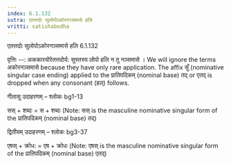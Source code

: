 ```yaml
---
index: 6.1.132
sutra: एतत्तदोः सुलोपोऽकोरनञ्समासे हलि
vritti: satishabodha
---
```



 एतत्तदोः सुलोपोऽकोरनञ्समासे हलि 6.1.132 


वृत्तिः --: अककारयोरेतत्तदोर्य: सुस्तस्य लोपो हलि न तु नञ्समासे । We will ignore the terms अकोरनञ्समासे because they have only rare application. The affix सुँ (nominative singular case ending) applied to the प्रातिपदिकम् (nominal base) तद् or एतद् is dropped when any consonant (हल्) follows. 


गीतासु उदाहरणम् – श्लोकः bg1-13 


सस् + शब्दः = स + शब्दः (Note: सस् is the masculine nominative singular form of the प्रातिपदिकम् (nominal base) तद्) 


द्वितीयम् उदाहरणम् – श्लोकः bg3-37 


एषस् + क्रोध: = एष + क्रोधः (Note: एषस् is the masculine nominative singular form of the प्रातिपदिकम् (nominal base) एतद्) 


